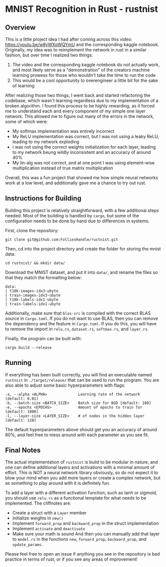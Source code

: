 # MNIST Recognition in Rust - rustnist

## Overview
This is a little project idea I had after coming across this video: https://youtu.be/w8yWXqWQYmU and the corresponding kaggle notebook. Originally, my idea was to reimplement the network in rust in a similar fashion, but over time I realized two things:
1. The video and the corresponding kaggle notebook do not actually work, and most likely serve as a "demonstration" of the creators machine learning prowess for those who wouldn't take the time to run the code
2. This would be a cool opportunity to overengineer a little bit for the sake of learning

After realizing those two things, I went back and started refactoring the codebase, which wasn't learning regardless due to my implementation of a broken algorithm. I found this process to be highly rewarding, as it forced me to understand each and every component of my simple one layer network. This allowed me to figure out many of the errors in the network, some of which were:
- My softmax implementation was entirely incorrect
- My ReLU implementation was correct, but I was not using a leaky ReLU, leading to my network exploding
- I was not using the correct weights initialization for each layer, leading to my network beung wildly inconsistent and an accuracy of around 40%
- My lin-alg was not correct, and at one point I was using element-wise multiplication instead of true matrix multiplication

Overall, this was a fun project that showed me how simple neural networks work at a low level, and additionally gave me a chance to try out rust.

## Instructions for Building

Building this project is relatively straightforward, with a few additional steps needed. Most of the building is handled by `cargo`, but some of the configuration needs to be done by hand due to differences in systems.

First, clone the repository:

```
git clone git@github.com:FolliesHandle/rustnist.git
```

Then, cd into the project directory and create the folder for storing the mnist data:
```
cd rustnist/ && mkdir data/
```

Download the MNIST dataset, and put it into `data/`, and rename the files so that they match the formatting below:
```
data:
| t10k-images-idx3-ubyte   
| train-images-idx3-ubyte
| t10k-labels-idx1-ubyte   
| train-labels-idx1-ubyte
```

Additionally, make sure that `blas-src` is compiled with the correct BLAS source in `Cargo.toml`. If you do not want to use BLAS, then you can remove the dependency and the feature in `Cargo.toml`. If you do this, you will have to remove the import in `relu.rs`, `dataset.rs`, `softmax.rs`, and `layer.rs`.

Finally, the program can be built with:
```
cargo build --release
```

## Running
If everything has been built correctly, you will find an executable named `rustnist` in `./target/release/` that can be used to run the program. You are also able to adjust some basic hyperparameters with flags:
```
-a, --alpha <ALPHA>              Learning rate of the network [default: 0.01]
-b, --batch-size <BATCH_SIZE>    Batch size for BGD [default: 100]
-e, --epochs <EPOCHS>            Amount of epochs to train for [default: 1000]
-l, --layer-size <LAYER_SIZE>    # of nodes in the hidden layer [default: 128]
```
The default hyperparameters above should get you an accuracy of around 80%, and feel free to mess around with each parameter as you see fit.


## Final Notes
The actual implementation of `rustnist` is build to be modular in nature, and one can define additional layers and activations with a minimal amount of effort. This is NOT a neural network library obviously, so do not expect it to blow your mind when you add more layers or create a complex network, but as something to play around with it is definitely fun.

To add a layer with a different activation function, such as tanh or sigmoid, you should use `relu.rs` as a functional template for what needs to be implemented. The cliffnotes are:
- Create a struct with a `Layer` member
- Initialize weights in `new()`
- Implement `forward_prop` and `backward_prop` in the struct implementation
- Implement `activate` and `deactivate`
- Make sure your math is sound
And then you can manually add that layer to `model.rs` in the functions `new`, `forward_prop`, `backward_prop`, and `update_params`.

Please feel free to open an issue if anything you see in the repository is bad practice in terms of rust, or if you see any areas of improvement!
